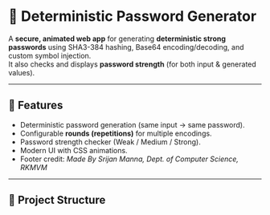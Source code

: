 # 🔐 Deterministic Password Generator

A **secure, animated web app** for generating **deterministic strong passwords** using SHA3-384 hashing, Base64 encoding/decoding, and custom symbol injection.  
It also checks and displays **password strength** (for both input & generated values).  

---

## 🌟 Features
- Deterministic password generation (same input → same password).  
- Configurable **rounds (repetitions)** for multiple encodings.  
- Password strength checker (Weak / Medium / Strong).  
- Modern UI with CSS animations.  
- Footer credit: *Made By Srijan Manna, Dept. of Computer Science, RKMVM*  

---

## 📂 Project Structure
